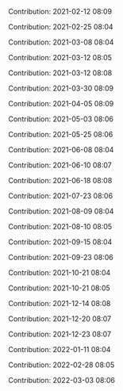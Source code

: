 Contribution: 2021-02-12 08:09

Contribution: 2021-02-25 08:04

Contribution: 2021-03-08 08:04

Contribution: 2021-03-12 08:05

Contribution: 2021-03-12 08:08

Contribution: 2021-03-30 08:09

Contribution: 2021-04-05 08:09

Contribution: 2021-05-03 08:06

Contribution: 2021-05-25 08:06

Contribution: 2021-06-08 08:04

Contribution: 2021-06-10 08:07

Contribution: 2021-06-18 08:08

Contribution: 2021-07-23 08:06

Contribution: 2021-08-09 08:04

Contribution: 2021-08-10 08:05

Contribution: 2021-09-15 08:04

Contribution: 2021-09-23 08:06

Contribution: 2021-10-21 08:04

Contribution: 2021-10-21 08:05

Contribution: 2021-12-14 08:08

Contribution: 2021-12-20 08:07

Contribution: 2021-12-23 08:07

Contribution: 2022-01-11 08:04

Contribution: 2022-02-28 08:05

Contribution: 2022-03-03 08:06

